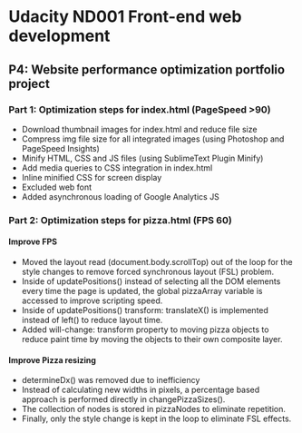 # Udacity ND001 Front-end web development
## P4: Website performance optimization portfolio project

### Part 1: Optimization steps for index.html (PageSpeed >90)

* Download thumbnail images for index.html and reduce file size
* Compress img file size for all integrated images (using Photoshop and PageSpeed Insights)
* Minify HTML, CSS and JS files (using SublimeText Plugin Minify)
* Add media queries to CSS integration in index.html
* Inline minified CSS for screen display
* Excluded web font
* Added asynchronous loading of Google Analytics JS

### Part 2: Optimization steps for pizza.html (FPS 60)

#### Improve FPS
* Moved the layout read (document.body.scrollTop) out of the loop for the style changes to remove forced synchronous layout (FSL) problem.
* Inside of updatePositions() instead of selecting all the DOM elements every time the page is updated, the global pizzaArray variable is accessed to improve scripting speed.
* Inside of updatePositions() transform: translateX() is implemented instead of left() to reduce layout time.
* Added will-change: transform property to moving pizza objects to reduce paint time by moving the objects to their own composite layer.

#### Improve Pizza resizing
* determineDx() was removed due to inefficiency
* Instead of calculating new widths in pixels, a percentage based approach is performed directly in changePizzaSizes().
* The collection of nodes is stored in pizzaNodes to eliminate repetition.
* Finally, only the style change is kept in the loop to eliminate FSL effects.
